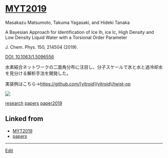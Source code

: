 ---
---
# [MYT2019](MYT2019)

Masakazu Matsumoto, Takuma Yagasaki, and Hideki Tanaka

A Bayesian Approach for Identification of Ice Ih, ice Ic, High Density and Low Density Liquid Water with a Torsional Order Parameter 

J. Chem. Phys. 150, 214504 (2019).

[DOI: 10.1063/1.5096556](https://doi.org/10.1063/1.5096556)



水素結合ネットワークの二面角分布に注目し、分子スケールで氷と水と過冷却水を見分ける解析手法を開発した。

実装例はこちら→https://github.com/[vitroid](vitroid)/twist-op

![](https://i.gyazo.com/54198f0444985ee452b1cc47a4c68dc8.png)



[research](research) [papers](papers) [paper2019](paper2019) 



## Linked from

* [MYT2019](MYT2019.md)
* [papers](papers.md)


----
[Edit](https://github.com/vitroid/vitroid.github.io/edit/master/MD/MYT2019.md)
